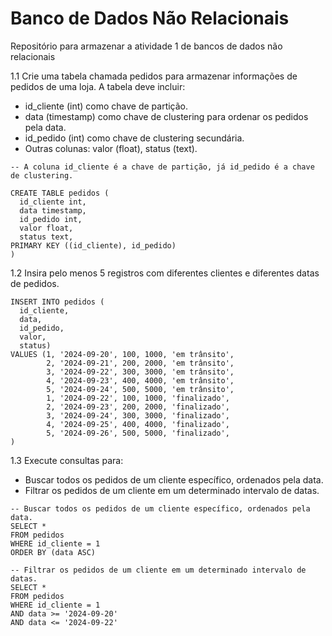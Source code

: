# Banco de Dados Não Relacionais


Repositório para armazenar a atividade 1 de bancos de dados não relacionais

1.1 Crie uma tabela chamada pedidos para armazenar informações de pedidos de uma loja. A tabela deve incluir:
- id_cliente (int) como chave de partição.
- data (timestamp) como chave de clustering para ordenar os pedidos pela data.
- id_pedido (int) como chave de clustering secundária.
- Outras colunas: valor (float), status (text).

```cql
-- A coluna id_cliente é a chave de partição, já id_pedido é a chave de clustering.

CREATE TABLE pedidos (
  id_cliente int,
  data timestamp,
  id_pedido int,
  valor float,
  status text,
PRIMARY KEY ((id_cliente), id_pedido)
)
```

1.2 Insira pelo menos 5 registros com diferentes clientes e diferentes datas de  pedidos.

```cql
INSERT INTO pedidos (
  id_cliente,
  data,
  id_pedido,
  valor,
  status)
VALUES (1, '2024-09-20', 100, 1000, 'em trânsito',
        2, '2024-09-21', 200, 2000, 'em trânsito',
        3, '2024-09-22', 300, 3000, 'em trânsito',
        4, '2024-09-23', 400, 4000, 'em trânsito',
        5, '2024-09-24', 500, 5000, 'em trânsito',
        1, '2024-09-22', 100, 1000, 'finalizado',
        2, '2024-09-23', 200, 2000, 'finalizado',
        3, '2024-09-24', 300, 3000, 'finalizado',
        4, '2024-09-25', 400, 4000, 'finalizado',
        5, '2024-09-26', 500, 5000, 'finalizado',
)
```

1.3 Execute consultas para:
- Buscar todos os pedidos de um cliente específico, ordenados pela data.
- Filtrar os pedidos de um cliente em um determinado intervalo de datas.

```cql
-- Buscar todos os pedidos de um cliente específico, ordenados pela data.
SELECT *
FROM pedidos
WHERE id_cliente = 1
ORDER BY (data ASC)
```

```cql
-- Filtrar os pedidos de um cliente em um determinado intervalo de datas.
SELECT *
FROM pedidos
WHERE id_cliente = 1
AND data >= '2024-09-20'
AND data <= '2024-09-22'
```


